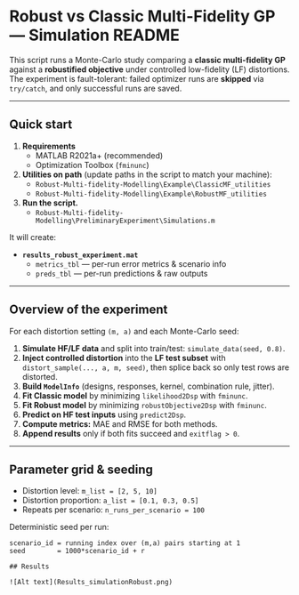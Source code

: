 # Robust vs Classic Multi-Fidelity GP — Simulation README

This script runs a Monte-Carlo study comparing a **classic multi-fidelity GP** against a **robustified objective** under controlled low-fidelity (LF) distortions. The experiment is fault-tolerant: failed optimizer runs are **skipped** via `try/catch`, and only successful runs are saved.

---

## Quick start

1. **Requirements**
   - MATLAB R2021a+ (recommended)
   - Optimization Toolbox (`fminunc`)
2. **Utilities on path** (update paths in the script to match your machine):
   - `Robust-Multi-fidelity-Modelling\Example\ClassicMF_utilities`
   - `Robust-Multi-fidelity-Modelling\Example\RobustMF_utilities`
3. **Run the script.**
     - `Robust-Multi-fidelity-Modelling\PreliminaryExperiment\Simulations.m`

It will create:

- **`results_robust_experiment.mat`**
  - `metrics_tbl` — per-run error metrics & scenario info
  - `preds_tbl` — per-run predictions & raw outputs

---

## Overview of the experiment

For each distortion setting `(m, a)` and each Monte-Carlo seed:

1. **Simulate HF/LF data** and split into train/test: `simulate_data(seed, 0.8)`.
2. **Inject controlled distortion** into the **LF test subset** with `distort_sample(..., a, m, seed)`, then splice back so only test rows are distorted.
3. **Build `ModelInfo`** (designs, responses, kernel, combination rule, jitter).
4. **Fit Classic model** by minimizing `likelihood2Dsp` with `fminunc`.
5. **Fit Robust model** by minimizing `robustObjective2Dsp` with `fminunc`.
6. **Predict on HF test inputs** using `predict2Dsp`.
7. **Compute metrics:** MAE and RMSE for both methods.
8. **Append results** only if both fits succeed and `exitflag > 0`.

---

## Parameter grid & seeding

- Distortion level: `m_list = [2, 5, 10]`
- Distortion proportion: `a_list = [0.1, 0.3, 0.5]`
- Repeats per scenario: `n_runs_per_scenario = 100`

Deterministic seed per run:
```text
scenario_id = running index over (m,a) pairs starting at 1
seed        = 1000*scenario_id + r

## Results

![Alt text](Results_simulationRobust.png)



